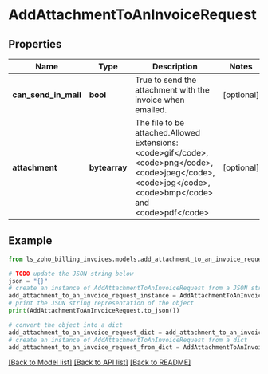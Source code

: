 # AddAttachmentToAnInvoiceRequest


## Properties

Name | Type | Description | Notes
------------ | ------------- | ------------- | -------------
**can_send_in_mail** | **bool** | True to send the attachment with the invoice when emailed. | [optional] 
**attachment** | **bytearray** | The file to be attached.Allowed Extensions: &lt;code&gt;gif&lt;/code&gt;, &lt;code&gt;png&lt;/code&gt;, &lt;code&gt;jpeg&lt;/code&gt;, &lt;code&gt;jpg&lt;/code&gt;, &lt;code&gt;bmp&lt;/code&gt; and &lt;code&gt;pdf&lt;/code&gt; | [optional] 

## Example

```python
from ls_zoho_billing_invoices.models.add_attachment_to_an_invoice_request import AddAttachmentToAnInvoiceRequest

# TODO update the JSON string below
json = "{}"
# create an instance of AddAttachmentToAnInvoiceRequest from a JSON string
add_attachment_to_an_invoice_request_instance = AddAttachmentToAnInvoiceRequest.from_json(json)
# print the JSON string representation of the object
print(AddAttachmentToAnInvoiceRequest.to_json())

# convert the object into a dict
add_attachment_to_an_invoice_request_dict = add_attachment_to_an_invoice_request_instance.to_dict()
# create an instance of AddAttachmentToAnInvoiceRequest from a dict
add_attachment_to_an_invoice_request_from_dict = AddAttachmentToAnInvoiceRequest.from_dict(add_attachment_to_an_invoice_request_dict)
```
[[Back to Model list]](../README.md#documentation-for-models) [[Back to API list]](../README.md#documentation-for-api-endpoints) [[Back to README]](../README.md)


